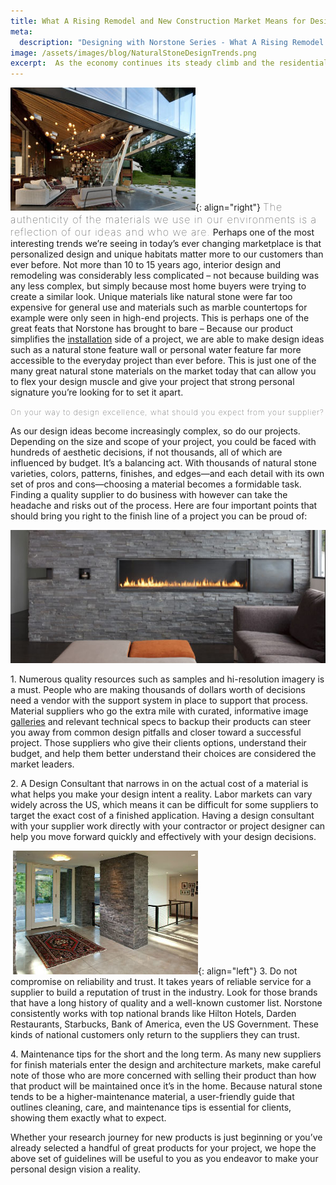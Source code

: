 ```yaml
---
title: What A Rising Remodel and New Construction Market Means for Design
meta:
  description: "Designing with Norstone Series - What A Rising Remodel and New Construction Market Means for Design"
image: /assets/images/blog/NaturalStoneDesignTrends.png
excerpt:  As the economy continues its steady climb and the residential markets become less acrimonious to first time home buyers and investors once again, designing a space with a strong personal signature has become the hallmark trend of today’s emerging remodel and new construction market. Creating a space that is uniquely yours means finding materials that set you apart. With this increased demand for higher end materials comes a growing landscape of suppliers and vendors like Norstone that are rising up to meet your needs. This guide will review the essentials to ensure you choose a vendor who cares about your signature design as much as you do.
---
```


![](/assets/images/blog/Indoor-Outdoor-Patio.jpg){: align="right"} <span style="font-size:16px;font-weight:lighter;letter-spacing:1px">The authenticity of the materials we use in our environments is a reflection of our ideas and who we are.</span> Perhaps one of the most interesting trends we’re seeing in today’s ever changing marketplace is that personalized design and unique habitats matter more to our customers than ever before. Not more than 10 to 15 years ago, interior design and remodeling was considerably less complicated – not because building was any less complex, but simply because most home buyers were trying to create a similar look. Unique materials like natural stone were far too expensive for general use and materials such as marble countertops for example were only seen in high-end projects. This is perhaps one of the great feats that Norstone has brought to bare – Because our product simplifies the [installation](/how-to-install-stacked-stone/) side of a project, we are able to make design ideas such as a natural stone feature wall or personal water feature far more accessible to the everyday project than ever before. This is just one of the many great natural stone materials on the market today that can allow you to flex your design muscle and give your project that strong personal signature you’re looking for to set it apart.

<span style="font-size:12px;font-weight:lighter;letter-spacing:1px">On your way to design excellence, what should you expect from your supplier?</span>

As our design ideas become increasingly complex, so do our projects. Depending on the size and scope of your project, you could be faced with hundreds of aesthetic decisions, if not thousands, all of which are influenced by budget. It’s a balancing act. With thousands of natural stone varieties, colors, patterns, finishes, and edges—and each detail with its own set of pros and cons—choosing a material becomes a formidable task. Finding a quality supplier to do business with however can take the headache and risks out of the process. Here are four important points that should bring you right to the finish line of a project you can be proud of:

![](/assets/images/blog/Stacked-Stone-Fireplace.jpg)

1\. Numerous quality resources such as samples and hi-resolution imagery is a must. People who are making thousands of dollars worth of decisions need a vendor with the support system in place to support that process. Material suppliers who go the extra mile with curated, informative image [galleries](/gallery) and relevant technical specs to backup their products can steer you away from common design pitfalls and closer toward a successful project. Those suppliers who give their clients options, understand their budget, and help them better understand their choices are considered the market leaders.

2\. A Design Consultant that narrows in on the actual cost of a material is what helps you make your design intent a reality. Labor markets can vary widely across the US, which means it can be difficult for some suppliers to target the exact cost of a finished application. Having a design consultant with your supplier work directly with your contractor or project designer can help you move forward quickly and effectively with your design decisions.

 ![](/assets/images/blog/Charcoal-Natural-Stone-Foyer.jpg){: align="left"} 3\. Do not compromise on reliability and trust. It takes years of reliable service for a supplier to build a reputation of trust in the industry. Look for those brands that have a long history of quality and a well-known customer list. Norstone consistently works with top national brands like Hilton Hotels, Darden Restaurants, Starbucks, Bank of America, even the US Government. These kinds of national customers only return to the suppliers they can trust.

4\. Maintenance tips for the short and the long term. As many new suppliers for finish materials enter the design and architecture markets, make careful note of those who are more concerned with selling their product than how that product will be maintained once it’s in the home. Because natural stone tends to be a higher-maintenance material, a user-friendly guide that outlines cleaning, care, and maintenance tips is essential for clients, showing them exactly what to expect.

Whether your research journey for new products is just beginning or you’ve already selected a handful of great products for your project, we hope the above set of guidelines will be useful to you as you endeavor to make your personal design vision a reality.
